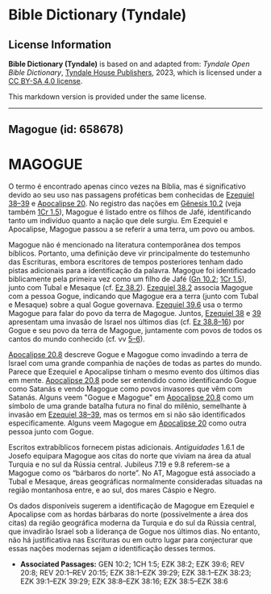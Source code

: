 # Bible Dictionary (Tyndale)

## License Information

**Bible Dictionary (Tyndale)** is based on and adapted from: _Tyndale Open Bible Dictionary_, [Tyndale House Publishers](https://tyndaleopenresources.com/), 2023, which is licensed under a [CC BY-SA 4.0 license](https://creativecommons.org/licenses/by-sa/4.0/legalcode.en).

This markdown version is provided under the same license.



--------------------------------

## Magogue (id: 658678)

MAGOGUE
=======

O termo é encontrado apenas cinco vezes na Bíblia, mas é significativo devido ao seu uso nas passagens proféticas bem conhecidas de [Ezequiel 38–39](https://ref.ly/Ezek38:1-Ezek39:29) e [Apocalipse 20](https://ref.ly/Rev20:1-Rev20:15). No registro das nações em [Gênesis 10\.2](https://ref.ly/Gen10:2) (veja também [1Cr 1\.5](https://ref.ly/1Chr1:5)), Magogue é listado entre os filhos de Jafé, identificando tanto um indivíduo quanto a nação que dele surgiu. Em Ezequiel e Apocalipse, Magogue passou a se referir a uma terra, um povo ou ambos.

Magogue não é mencionado na literatura contemporânea dos tempos bíblicos. Portanto, uma definição deve vir principalmente do testemunho das Escrituras, embora escritores de tempos posteriores tenham dado pistas adicionais para a identificação da palavra. Magogue foi identificado biblicamente pela primeira vez como um filho de Jafé ([Gn 10\.2](https://ref.ly/Gen10:2); [1Cr 1\.5](https://ref.ly/1Chr1:5)), junto com Tubal e Mesaque (cf. [Ez 38\.2](https://ref.ly/Ezek38:2)). [Ezequiel 38\.2](https://ref.ly/Ezek38:2) associa Magogue com a pessoa Gogue, indicando que Magogue era a terra (junto com Tubal e Mesaque) sobre a qual Gogue governava. [Ezequiel 39\.6](https://ref.ly/Ezek39:6) usa o termo Magogue para falar do povo da terra de Magogue. Juntos, [Ezequiel 38](https://ref.ly/Ezek38:1-Ezek38:23) e [39](https://ref.ly/Ezek39:1-Ezek39:29) apresentam uma invasão de Israel nos últimos dias (cf. [Ez 38\.8–16](https://ref.ly/Ezek38:8-Ezek38:16)) por Gogue e seu povo da terra de Magogue, juntamente com povos de todos os cantos do mundo conhecido (cf. vv [5–6](https://ref.ly/Ezek38:5-Ezek38:6)).

[Apocalipse 20\.8](https://ref.ly/Rev20:8) descreve Gogue e Magogue como invadindo a terra de Israel com uma grande companhia de nações de todas as partes do mundo. Parece que Ezequiel e Apocalipse tinham o mesmo evento dos últimos dias em mente. [Apocalipse 20\.8](https://ref.ly/Rev20:8) pode ser entendido como identificando Gogue como Satanás e vendo Magogue como povos invasores que vêm com Satanás. Alguns veem "Gogue e Magogue" em [Apocalipse 20\.8](https://ref.ly/Rev20:8) como um símbolo de uma grande batalha futura no final do milênio, semelhante à invasão em [Ezequiel 38–39](https://ref.ly/Ezek38:1-Ezek39:29), mas os termos em si não são identificados especificamente. Alguns veem Magogue em [Apocalipse 20](https://ref.ly/Rev20:1-Rev20:15) como outra pessoa junto com Gogue.

Escritos extrabíblicos fornecem pistas adicionais. *Antiguidades* 1\.6\.1 de Josefo equipara Magogue aos citas do norte que viviam na área da atual Turquia e no sul da Rússia central. Jubileus 7\.19 e 9\.8 referem\-se a Magogue como os “bárbaros do norte”. No AT, Magogue está associado a Tubal e Mesaque, áreas geográficas normalmente consideradas situadas na região montanhosa entre, e ao sul, dos mares Cáspio e Negro.

Os dados disponíveis sugerem a identificação de Magogue em Ezequiel e Apocalipse com as hordas bárbaras do norte (possivelmente a área dos citas) da região geográfica moderna da Turquia e do sul da Rússia central, que invadirão Israel sob a liderança de Gogue nos últimos dias. No entanto, não há justificativa nas Escrituras ou em outro lugar para conjecturar que essas nações modernas sejam *a* identificação desses termos.

* **Associated Passages:** GEN 10:2; 1CH 1:5; EZK 38:2; EZK 39:6; REV 20:8; REV 20:1–REV 20:15; EZK 38:1–EZK 39:29; EZK 38:1–EZK 38:23; EZK 39:1–EZK 39:29; EZK 38:8–EZK 38:16; EZK 38:5–EZK 38:6

